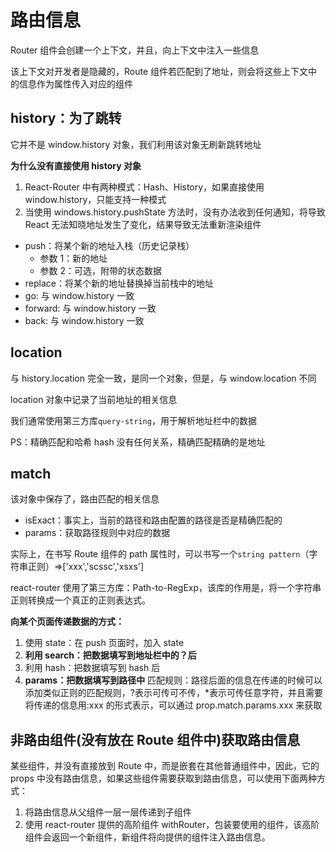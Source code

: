 # 路由信息

Router 组件会创建一个上下文，并且，向上下文中注入一些信息

该上下文对开发者是隐藏的，Route 组件若匹配到了地址，则会将这些上下文中的信息作为属性传入对应的组件

## history：为了跳转

它并不是 window.history 对象，我们利用该对象无刷新跳转地址

**为什么没有直接使用 history 对象**

1. React-Router 中有两种模式：Hash、History，如果直接使用 window.history，只能支持一种模式
2. 当使用 windows.history.pushState 方法时，没有办法收到任何通知，将导致 React 无法知晓地址发生了变化，结果导致无法重新渲染组件

- push：将某个新的地址入栈（历史记录栈）
  - 参数 1：新的地址
  - 参数 2：可选，附带的状态数据
- replace：将某个新的地址替换掉当前栈中的地址
- go: 与 window.history 一致
- forward: 与 window.history 一致
- back: 与 window.history 一致

## location

与 history.location 完全一致，是同一个对象，但是，与 window.location 不同

location 对象中记录了当前地址的相关信息

我们通常使用第三方库`query-string`，用于解析地址栏中的数据

PS：精确匹配和哈希 hash 没有任何关系，精确匹配精确的是地址

## match

该对象中保存了，路由匹配的相关信息

- isExact：事实上，当前的路径和路由配置的路径是否是精确匹配的
- params：获取路径规则中对应的数据

实际上，在书写 Route 组件的 path 属性时，可以书写一个`string pattern`（字符串正则）=>['xxx','scssc','xsxs']

react-router 使用了第三方库：Path-to-RegExp，该库的作用是，将一个字符串正则转换成一个真正的正则表达式。

**向某个页面传递数据的方式：**

1. 使用 state：在 push 页面时，加入 state
2. **利用 search：把数据填写到地址栏中的？后**
3. 利用 hash：把数据填写到 hash 后
4. **params：把数据填写到路径中**
   匹配规则：路径后面的信息在传递的时候可以添加类似正则的匹配规则，?表示可传可不传，\*表示可传任意字符，并且需要将传递的信息用:xxx 的形式表示，可以通过 prop.match.params.xxx 来获取

## 非路由组件(没有放在 Route 组件中)获取路由信息

某些组件，并没有直接放到 Route 中，而是嵌套在其他普通组件中，因此，它的 props 中没有路由信息，如果这些组件需要获取到路由信息，可以使用下面两种方式：

1. 将路由信息从父组件一层一层传递到子组件
2. 使用 react-router 提供的高阶组件 withRouter，包装要使用的组件，该高阶组件会返回一个新组件，新组件将向提供的组件注入路由信息。
